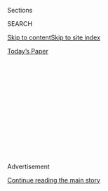 <div id="app">

<div>

<div>

<div>

<div class="NYTAppHideMasthead css-1q2w90k e1suatyy0">

<div class="section css-ui9rw0 e1suatyy2">

<div class="css-eph4ug er09x8g0">

<div class="css-6n7j50">

</div>

<span class="css-1dv1kvn">Sections</span>

<div class="css-10488qs">

<span class="css-1dv1kvn">SEARCH</span>

</div>

[Skip to content](#site-content)[Skip to site index](#site-index)

</div>

<div class="css-10698na e1huz5gh0">

</div>

</div>

<div id="masthead-bar-one" class="section hasLinks css-15hmgas e1csuq9d3">

<div class="css-uqyvli e1csuq9d0">

</div>

<div class="css-1uqjmks e1csuq9d1">

</div>

<div class="css-9e9ivx">

[](https://myaccount.nytimes.com/auth/login?response_type=cookie&client_id=vi)

</div>

<div class="css-1bvtpon e1csuq9d2">

[Today’s Paper](https://www.nytimes.com/section/todayspaper)

</div>

</div>

</div>

</div>

<div data-aria-hidden="false">

<div id="site-content" role="main">

<div>

<div class="css-1aor85t" style="opacity:0.000000001;z-index:-1;visibility:hidden">

<div class="css-1hqnpie">

<div class="css-epjblv">

<span class="css-17xtcya">[Opinion](/section/opinion)</span><span class="css-x15j1o">|</span><span class="css-fwqvlz">Trump’s
Re-election Message Is White Grievance</span>

</div>

<div class="css-k008qs">

<div class="css-1iwv8en">

<span class="css-18z7m18"></span>

<div>

</div>

</div>

<span class="css-1n6z4y">https://nyti.ms/2VE82m0</span>

<div class="css-1705lsu">

<div class="css-4xjgmj">

<div class="css-4skfbu" role="toolbar" data-aria-label="Social Media Share buttons, Save button, and Comments Panel with current comment count" data-testid="share-tools">

  - 
  - 
  - 
  - 
    
    <div class="css-6n7j50">
    
    </div>

  - 

</div>

</div>

</div>

</div>

</div>

</div>

<div id="NYT_TOP_BANNER_REGION" class="css-13pd83m">

</div>

<div id="top-wrapper" class="css-1sy8kpn">

<div id="top-slug" class="css-l9onyx">

Advertisement

</div>

[Continue reading the main story](#after-top)

<div class="ad top-wrapper" style="text-align:center;height:100%;display:block;min-height:250px">

<div id="top" class="place-ad" data-position="top" data-size-key="top">

</div>

</div>

<div id="after-top">

</div>

</div>

<div>

<div class="css-v5btjw etb61u70">

<div class="css-v05ibm etb61u71">

[Opinion](/section/opinion)

</div>

</div>

<div id="sponsor-wrapper" class="css-1hyfx7x">

<div id="sponsor-slug" class="css-19vbshk">

Supported by

</div>

[Continue reading the main story](#after-sponsor)

<div id="sponsor" class="ad sponsor-wrapper" style="text-align:center;height:100%;display:block">

</div>

<div id="after-sponsor">

</div>

</div>

<div class="css-186x18t">

</div>

<div class="css-1vkm6nb ehdk2mb0">

# Trump’s Re-election Message Is White Grievance

</div>

Republicans in D.C. just pretend not to see it.

<div class="css-18e8msd">

<div class="css-vp77d3 epjyd6m0">

<div class="css-1p10dcb ey68jwv0" data-aria-hidden="true">

[![Michelle
Goldberg](https://static01.nyt.com/images/2018/04/02/opinion/michelle-goldberg/michelle-goldberg-thumbLarge.png
"Michelle Goldberg")](https://www.nytimes.com/by/michelle-goldberg)

</div>

<div class="css-1baulvz">

By [<span class="css-1baulvz last-byline" itemprop="name">Michelle
Goldberg</span>](https://www.nytimes.com/by/michelle-goldberg)

<div class="css-8atqhb">

Opinion Columnist

</div>

</div>

</div>

  - July 2, 2020

  - 
    
    <div class="css-4xjgmj">
    
    <div class="css-d8bdto" role="toolbar" data-aria-label="Social Media Share buttons, Save button, and Comments Panel with current comment count" data-testid="share-tools">
    
      - 
      - 
      - 
      - 
        
        <div class="css-6n7j50">
        
        </div>
    
      - 
    
    </div>
    
    </div>

</div>

<div class="css-79elbk" data-testid="photoviewer-wrapper">

<div class="css-z3e15g" data-testid="photoviewer-wrapper-hidden">

</div>

<div class="css-1a48zt4 ehw59r15" data-testid="photoviewer-children">

![<span class="css-16f3y1r e13ogyst0" data-aria-hidden="true">At his
rally last month in Tulsa, Okla., President Trump complained about
Confederate monuments being pulled
down.</span><span class="css-cnj6d5 e1z0qqy90" itemprop="copyrightHolder"><span class="css-1ly73wi e1tej78p0">Credit...</span><span><span>Doug
Mills/The New York
Times</span></span></span>](https://static01.nyt.com/images/2020/07/03/opinion/03goldbergWeb/03goldbergWeb-articleLarge.jpg?quality=75&auto=webp&disable=upscale)

</div>

</div>

</div>

<div class="section meteredContent css-1r7ky0e" name="articleBody" itemprop="articleBody">

<div class="css-1fanzo5 StoryBodyCompanionColumn">

<div class="css-53u6y8">

A lot of Republicans are acting puzzled about Donald Trump’s re-election
pitch. “He has no message,” one Republican source [told
Reuters](https://www.reuters.com/article/us-usa-election-trump/fearing-an-election-loss-trump-allies-push-him-to-be-less-polarizing-idUSKBN2427GT).
“He needs to articulate why he wants a second term,” said another. Some
have expressed hope that Trump would find a way to become less
polarizing, as if polarization were not the raison d’être of his
presidency.

It’s hard to know if Republicans like this are truly naïve or if they’re
just pretending so they don’t have to admit what a foul enterprise
they’re part of. Because Trump does indeed have a re-election message,
a stark and obvious one. It is “white power.”

The president started this week by tweeting out a video that
encapsulates the soul of his movement. In it, a man in The Villages, an
affluent Florida retirement community, shouts, “White power\!” at
protesters from a golf cart bedecked with Trump signs. “Thank you to the
great people of The Villages,” wrote Trump. Only after several hours and
a [panic among White House
staffers](https://www.washingtonpost.com/politics/trump-white-power-tweet-set-off-a-scramble-inside-the-white-house--but-no-clear-condemnation/2020/06/29/6fd88c2c-ba21-11ea-8cf5-9c1b8d7f84c6_story.html)
did the president delete the tweet.

His spokesman claimed he hadn’t heard his supporter’s extremely clear
words. Trump, naturally, never disavowed them.

</div>

</div>

<div class="css-1fanzo5 StoryBodyCompanionColumn">

<div class="css-53u6y8">

And why would he? Republicans might act as if they don’t know why
Trump’s fans are so unfailingly loyal. Some commentators spent the
first year or two of his presidency dancing around the reason he was
elected, spending so much time probing the “economic anxiety” of his
base that the phrase came to stand for a type of willful political
blindness.

But Trump understands that he became a significant political figure by
spreading the racist lie that Barack Obama was really born in Kenya. He
launched his history-making presidential bid with a speech calling
Mexican immigrants rapists and adopted a slogan, “America First,”
previously associated with the raging anti-Semite Charles Lindbergh.
Throughout the 2016 campaign, he won the invaluable prize of earned
media with escalating racist provocations, which his supporters relished
and which captivated cable news.

</div>

</div>

<div>

</div>

<div class="css-1fanzo5 StoryBodyCompanionColumn">

<div class="css-53u6y8">

People voted for Trump for reasons besides racism. There was also
sexism. Some voters were just partisan Republicans, or thought that
reality TV is real and that Trump was as successful as “The Apprentice”
made him seem. I once met a young man at a Trump rally who’d voted for
Obama but was worried about the taxes he’d pay when he inherited his
family’s car dealership.

Trump, however, seems to grasp that racism is what put him over the top.
It’s what made his campaign seem wild and transgressive and hard to look
away from.

</div>

</div>

<div class="css-1fanzo5 StoryBodyCompanionColumn">

<div class="css-53u6y8">

Now Trump’s poll numbers are cratering, we have double-digit
unemployment and our pandemic-ravaged nation has been rendered an
international pariah. America is faring exactly as well under Trump’s
leadership as his casinos, airline and scam university did. It’s not
surprising that he’s returning to what he knows, and what seemed to work
for him before.

In fact, Trump appears to think his problem is that he hasn’t been
racist enough. On Wednesday, [Axios’s Jonathan Swan
reported](https://www.axios.com/trump-kushner-second-thoughts-408d5a33-725d-442a-88e4-d6ab6742c139.html)
that Trump regrets listening to his son-in-law Jared Kushner’s “woke”
ideas — as a source put it — including on criminal justice reform.
Instead, he wants to double down on law and order. “He truly believes
there is a silent majority out there that’s going to come out in droves
in November,” a source told Swan.

And so last week, as if to prod that silent majority, Trump [tweeted out
videos](https://www.washingtonpost.com/nation/2020/06/23/trump-videos-black-violence-protests/)
of Black people assaulting white people. (“Where are the protesters?” he
asked.) He has made a point of calling the coronavirus the “kung flu.”
At a time when even Mississippi is removing Confederate imagery from its
state flag, Trump has thrown himself into the protection of what he
calls “our heritage.”

He signed an [executive
order](https://www.vox.com/policy-and-politics/2020/6/27/21305396/trump-confederate-monuments-executive-order)
directing federal law enforcement to prosecute people who damage federal
monuments — threatening them with up to 10 years in prison — and
withholding funds from municipalities that don’t protect statues.
(Whether this latter provision is enforceable is unclear.) He [said he’d
veto](https://www.nytimes.com/aponline/2020/07/01/us/politics/ap-us-congress-confederate-symbols.html)
a $741 billion defense bill over a provision, written by Senator
Elizabeth Warren of Massachusetts, requiring that military bases
honoring Confederates be renamed. Apoplectic over New York City’s plans
to paint the words “Black Lives Matter” on Fifth Avenue in front of
Trump Tower, he called the slogan “a symbol of hate.”

On Tuesday, [Trump
tweeted](https://twitter.com/realDonaldTrump/status/1278136326647406593?s=20)
that he was considering scrapping an Obama-era housing regulation that
required localities to address illegal patterns of residential
segregation. He claimed that the initiative, which his administration
had already put in limbo, was having a “devastating impact on these once
thriving Suburban areas.”

The message to his white supporters seemed clear enough: Trump is going
to fight to stop people of color from coming to your neighborhood.

The Times reported on the [president’s
rationale](https://www.nytimes.com/2020/07/01/us/politics/trump-obama-housing-discrimination.html?action=click&module=Top%20Stories&pgtype=Homepage):
“Mr. Trump and his campaign team, already concerned about his weakness
in battleground states, have become increasingly alarmed by internal
polling showing a softening of support among suburban voters.” Trump
sees clearly — more clearly than most of his party — that racism is the
main thing he has to offer.

</div>

</div>

<div class="css-1fanzo5 StoryBodyCompanionColumn">

<div class="css-53u6y8">

There’s good reason to think that he’s misjudging these suburban voters.
Polls show that a growing number of them, particularly women, are
repelled by Trump’s race-baiting and divisiveness. But Republicans who
complain that the president is undisciplined, that he can’t adhere to a
strategy, miss the point: Bigotry has always been the strategy.

The Republicans who support him are yoked to that strategy. Their real
frustration isn’t that it’s ugly but that it’s no longer working.

</div>

</div>

<div>

</div>

<div class="css-1fanzo5 StoryBodyCompanionColumn">

<div class="css-53u6y8">

*The Times is committed to publishing* [*a diversity of
letters*](https://www.nytimes.com/2019/01/31/opinion/letters/letters-to-editor-new-york-times-women.html)
*to the editor. We’d like to hear what you think about this or any of
our articles. Here are some*
[*tips*](https://help.nytimes.com/hc/en-us/articles/115014925288-How-to-submit-a-letter-to-the-editor)*.
And here’s our email:*
[*letters@nytimes.com*](mailto:letters@nytimes.com)*.*

*Follow The New York Times Opinion section on*
[*Facebook*](https://www.facebook.com/nytopinion)*,* [*Twitter
(@NYTopinion)*](http://twitter.com/NYTOpinion) *and*
[*Instagram*](https://www.instagram.com/nytopinion/)*.*

</div>

</div>

</div>

<div>

</div>

<div>

</div>

<div>

</div>

<div>

<div id="bottom-wrapper" class="css-1ede5it">

<div id="bottom-slug" class="css-l9onyx">

Advertisement

</div>

[Continue reading the main story](#after-bottom)

<div id="bottom" class="ad bottom-wrapper" style="text-align:center;height:100%;display:block;min-height:90px">

</div>

<div id="after-bottom">

</div>

</div>

</div>

</div>

</div>

## Site Index

<div>

</div>

## Site Information Navigation

  - [© <span>2020</span> <span>The New York Times
    Company</span>](https://help.nytimes.com/hc/en-us/articles/115014792127-Copyright-notice)

<!-- end list -->

  - [NYTCo](https://www.nytco.com/)
  - [Contact
    Us](https://help.nytimes.com/hc/en-us/articles/115015385887-Contact-Us)
  - [Work with us](https://www.nytco.com/careers/)
  - [Advertise](https://nytmediakit.com/)
  - [T Brand Studio](http://www.tbrandstudio.com/)
  - [Your Ad
    Choices](https://www.nytimes.com/privacy/cookie-policy#how-do-i-manage-trackers)
  - [Privacy](https://www.nytimes.com/privacy)
  - [Terms of
    Service](https://help.nytimes.com/hc/en-us/articles/115014893428-Terms-of-service)
  - [Terms of
    Sale](https://help.nytimes.com/hc/en-us/articles/115014893968-Terms-of-sale)
  - [Site Map](https://spiderbites.nytimes.com)
  - [Help](https://help.nytimes.com/hc/en-us)
  - [Subscriptions](https://www.nytimes.com/subscription?campaignId=37WXW)

</div>

</div>

</div>

</div>
